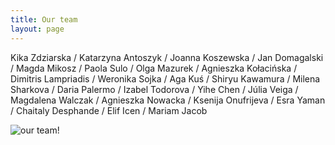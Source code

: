 ```yaml
---
title: Our team
layout: page
---
```


Kika Zdziarska / Katarzyna Antoszyk / Joanna Koszewska / Jan Domagalski / Magda Mikosz / Paola Sulo / Olga Mazurek / 
Agnieszka Kołacińska / Dimitris Lampriadis / Weronika Sojka / Aga Kuś / Shiryu Kawamura / Milena Sharkova / 
Daria Palermo / Izabel Todorova / Yihe Chen / Júlia Veiga / Magdalena Walczak / Agnieszka Nowacka / Ksenija Onufrijeva 
/ Esra Yaman / Chaitaly Desphande / Elif Icen / Mariam Jacob

![our team!](/faces.jpg#center "Our team")
